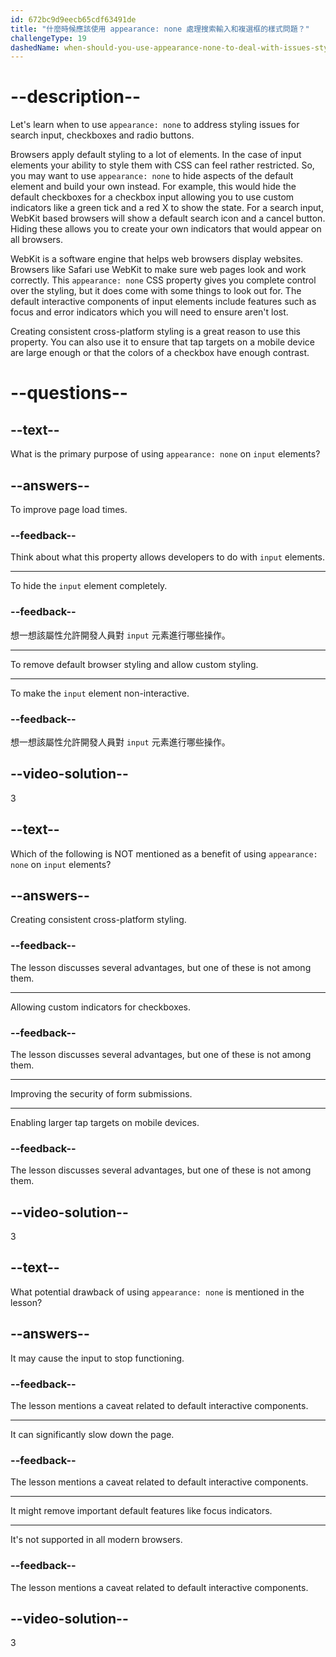 ```yaml
---
id: 672bc9d9eecb65cdf63491de
title: "什麼時候應該使用 appearance: none 處理搜索輸入和複選框的樣式問題？"
challengeType: 19
dashedName: when-should-you-use-appearance-none-to-deal-with-issues-styling-search-inputs-and-checkboxes
---
```


# --description--

Let's learn when to use `appearance: none` to address styling issues for search input, checkboxes and radio buttons.

Browsers apply default styling to a lot of elements. In the case of input elements your ability to style them with CSS can feel rather restricted. So, you may want to use `appearance: none` to hide aspects of the default element and build your own instead. For example, this would hide the default checkboxes for a checkbox input allowing you to use custom indicators like a green tick and a red X to show the state. For a search input, WebKit based browsers will show a default search icon and a cancel button. Hiding these allows you to create your own indicators that would appear on all browsers.

WebKit is a software engine that helps web browsers display websites. Browsers like Safari use WebKit to make sure web pages look and work correctly. This `appearance: none` CSS property gives you complete control over the styling, but it does come with some things to look out for. The default interactive components of input elements include features such as focus and error indicators which you will need to ensure aren't lost.

Creating consistent cross-platform styling is a great reason to use this property. You can also use it to ensure that tap targets on a mobile device are large enough or that the colors of a checkbox have enough contrast.

# --questions--

## --text--

What is the primary purpose of using `appearance: none` on `input` elements?

## --answers--

To improve page load times.

### --feedback--

Think about what this property allows developers to do with `input` elements.

---

To hide the `input` element completely.

### --feedback--

想一想該屬性允許開發人員對 `input` 元素進行哪些操作。

---

To remove default browser styling and allow custom styling.

---

To make the `input` element non-interactive.

### --feedback--

想一想該屬性允許開發人員對 `input` 元素進行哪些操作。

## --video-solution--

3

## --text--

Which of the following is NOT mentioned as a benefit of using `appearance: none` on `input` elements?

## --answers--

Creating consistent cross-platform styling.

### --feedback--

The lesson discusses several advantages, but one of these is not among them.

---

Allowing custom indicators for checkboxes.

### --feedback--

The lesson discusses several advantages, but one of these is not among them.

---

Improving the security of form submissions.

---

Enabling larger tap targets on mobile devices.

### --feedback--

The lesson discusses several advantages, but one of these is not among them.

## --video-solution--

3

## --text--

What potential drawback of using `appearance: none` is mentioned in the lesson?

## --answers--

It may cause the input to stop functioning.

### --feedback--

The lesson mentions a caveat related to default interactive components.

---

It can significantly slow down the page.

### --feedback--

The lesson mentions a caveat related to default interactive components.

---

It might remove important default features like focus indicators.

---

It's not supported in all modern browsers.

### --feedback--

The lesson mentions a caveat related to default interactive components.

## --video-solution--

3
